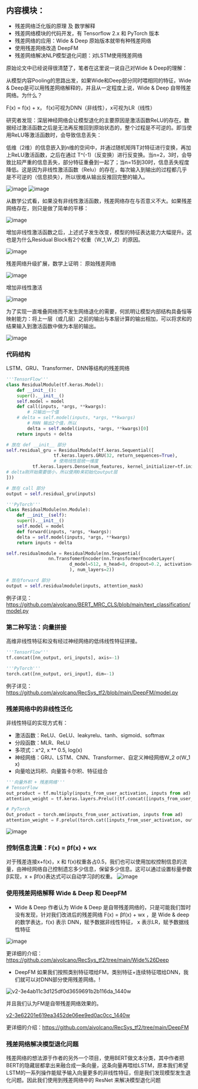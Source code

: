 ## 内容模块：
* 残差网络泛化版的原理 及 数学解释
* 残差网络模块的代码开发，有 Tensorflow 2.x  和 PyTorch 版本
* 残差网络的应用：Wide & Deep 原始版本就带有种残差网络
* 使用残差网络改造 DeepFM
* 残差网络解决NLP模型退化问题：对LSTM使用残差网络

原始论文中已经说得很清楚了，笔者在这里说一说自己对Wide & Deep的理解：

从模型内容Pooling的思路出发，如果Wide和Deep部分同时喂相同的特征，Wide & Deep是可以用残差网络解释的，并且从一定程度上说，Wide & Deep 自带残差网络。为什么？

F(x) = f(x) + x， f(x)可视为DNN（非线性），x可视为LR（线性）

研究者发现：深层神经网络会让模型退化的主要原因是激活函数ReLU的存在。数据经过激活函数之后是无法再反推回到原始状态的，整个过程是不可逆的。即当使用ReLU等激活函数时，会导致信息丢失：

低维（2维）的信息嵌入到n维的空间中，并通过随机矩阵T对特征进行变换，再加上ReLU激活函数，之后在通过 T^(-1)（反变换）进行反变换。当n=2，3时，会导致比较严重的信息丢失，部分特征重叠到一起了；当n=15到30时，信息丢失程度降低。这是因为非线性激活函数（Relu）的存在，每次输入到输出的过程都几乎是不可逆的（信息损失），所以很难从输出反推回完整的输入。

![image](https://user-images.githubusercontent.com/68730894/116391762-2535ce80-a852-11eb-9998-e4e0bf48ae9b.png)
![image](https://user-images.githubusercontent.com/68730894/116391781-2830bf00-a852-11eb-95ed-775d568b7240.png)


从数学公式看，如果没有非线性激活函数，残差网络存在与否意义不大。如果残差网络存在，则只是做了简单的平移： 

![image](https://user-images.githubusercontent.com/68730894/116391848-3da5e900-a852-11eb-9770-cd868184e411.png)

增加非线性激活函数之后，上述式子发生改变，模型的特征表达能力大幅提升。这也是为什么Residual Block有2个权重（W_1,W_2）的原因。

![image](https://user-images.githubusercontent.com/68730894/116391900-50b8b900-a852-11eb-9a67-cfb9b91b90b8.png)


残差网络升级扩展，数学上证明： 原始残差网络

![image](https://user-images.githubusercontent.com/68730894/115329746-557fcc00-a1c5-11eb-859e-a0871c94a291.png)

增加非线性激活

![image](https://user-images.githubusercontent.com/68730894/115329737-50228180-a1c5-11eb-9b83-280ac2fbe376.png)

为了实现一直堆叠网络而不发生网络退化的需要，何凯明让模型内部结构具备恒等映射能力：将上一层（或几层）之前的输出与本层计算的输出相加，可以将求和的结果输入到激活函数中做为本层的输出。

![image](https://user-images.githubusercontent.com/68730894/116392071-92496400-a852-11eb-81a7-918735f88483.png)

### 代码结构
LSTM、GRU、Transformer、DNN等结构的残差网络
```python 
'''TensorFlow'''
class ResidualModule(tf.keras.Model):
    def __init__():
	super().__init__()
	self.model = model
    def call(inputs, *args, **kwargs):
        # 只输出一个值
	# delta = self.model(inputs, *args, **kwargs)
        # RNN 输出2个值，所以
        delta = self.model(inputs, *args, **kwargs)[0]
	return inputs + delta

# 放在 def __init__ 部分
self.residual_gru = ResidualModule(tf.keras.Sequential([
                  tf.keras.layers.GRU(32, return_sequences=True),
                  # 使用线性层统一维度
		  tf.keras.layers.Dense(num_features, kernel_initializer=tf.initializers.zeros())
# delta刚开始需要很小，所以使用0来初始化output层
]))

# 放在 call 部分
output = self.residual_gru(inputs)

'''PyTorch'''
class ResidualModule(nn.Module):
    def __init__(self):
	super().__init__()
	self.model = model
    def forward(inputs, *args, *kwargs):
	delta = self.model(inputs, *args, **kwargs)
	return inputs + delta

self.residualmodule = ResidualModule(nn.Sequential(
                nn.TransfomerEncoder(nn.TransformerEncoderLayer(
                        d_model=512, n_head=8, dropout=0.2, activation='gelu'
                        ), num_layers=2))

# 放在forward 部分
output = self.residualmodule(inputs, attention_mask)
```
例子详见：https://github.com/aivolcano/BERT_MRC_CLS/blob/main/text_classification/model.py


### 第二种写法：向量拼接
高维非线性特征和没有经过神经网络的低纬线性特征拼接。
```python 
'''TensorFlow'''
tf.concat([nn_output, ori_inputs], axis=-1)

'''PyTorch'''
torch.cat([nn_output, ori_input], dim=-1)

```
例子详见：https://github.com/aivolcano/RecSys_tf2/blob/main/DeepFM/model.py

### 残差网络中的非线性泛化
非线性特征的实现方式有：
   * 激活函数：ReLU、GeLU、leakyrelu、tanh、sigmoid、softmax
   * 分段函数：MLR、ReLU
   * 多项式：x^2, x ** 0.5, log(x)
   * 神经网络：GRU、LSTM、CNN、Transformer、自定义神经网络W_2 σ(W_1 x)
   * 向量哈达玛积、向量笛卡尔积、特征组合

```python 
'''向量外积 + 残差网络'''
# TensorFlow
out_product = tf.multiply(inputs_from_user_activation, inputs from ad)
attention_weight = tf.keras.layers.Prelu()(tf.concat([inputs_from_user_activation, out_product, inputs from ad], axis=-1)

# PyTorch
Out_product = torch.mm(inputs_from_user_activation, inputs from ad)
attention_weight = F.prelu((torch.cat([inputs_from_user_activation, out_product, inputs from ad], dim=-1))
```
![image](https://user-images.githubusercontent.com/68730894/115814147-1355c500-a427-11eb-9e86-45880194eb07.png)


### 控制信息流量：F(x) = βf(x) + wx
对于残差连接x+f(x)，x 和 f(x)权重各占0.5，我们也可以使用加权控制信息的流量，由神经网络自己控制遗忘多少信息，保留多少信息。这可以通过设置标量参数β实现，x + βf(x)表达式可以自动学习β的权重。
![image](https://user-images.githubusercontent.com/68730894/115814241-40a27300-a427-11eb-9781-52940c59e845.png)


### 使用残差网络解释 Wide & Deep 和 DeepFM
* Wide & Deep
作者认为 Wide & Deep 是自带残差网络的，只是可能我们暂时没有发现，针对我们改进后的残差网络 F(x) = βf(x) + wx ，是 Wide & deep 的数学表达，f(x) 表示 DNN，赋予数据非线性特征， x 表示LR，赋予数据线性特征

![image](https://user-images.githubusercontent.com/68730894/116390304-79d84a00-a850-11eb-829d-c5f39a3983f0.png)

更详细的介绍：https://github.com/aivolcano/RecSys_tf2/tree/main/Wide%26Deep

* DeepFM
如果我们按照类别特征喂给FM，类别特征+连续特征喂给DNN，我们就可以对DNN部分使用残差网络。!

![v2-3e4ab11c3d125df0d3659691b2b116da_1440w](https://user-images.githubusercontent.com/68730894/116390796-fbc87300-a850-11eb-94ea-b5f76367333a.jpg)

并且我们认为FM是自带残差网络效果的。

[v2-3e62201e619ea3452de06ee9ed0ac0cc_1440w](https://user-images.githubusercontent.com/68730894/116391019-3c27f100-a851-11eb-93d5-ab3f46976304.jpg)

更详细的介绍：https://github.com/aivolcano/RecSys_tf2/tree/main/DeepFM


### 残差网络解决模型退化问题
残差网络的想法源于作者的另外一个项目，使用BERT做文本分类，其中作者把BERT的隐藏层都拿出来融合成一条向量，这条向量再喂给LSTM，原本我们希望LSTM的一系列操作能赋予输入向量更多的非线性特征，但是我们发现模型发生退化问题。因此我们使用到残差网络中的 ResNet 来解决模型退化问题




